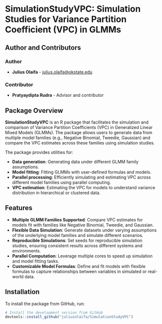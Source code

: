# SimulationStudyVPC: Simulation Studies for Variance Partition Coefficient (VPC) in GLMMs

## Author and Contributors

### Author
- **Julius Olaifa** - [julius.olaifa@okstate.edu](mailto:julius.olaifa@okstate.edu)

### Contributor
- **Pratyaydipta Rudra** - Advisor and contributor

## Package Overview

**SimulationStudyVPC** is an R package that facilitates the simulation and comparison of Variance Partition Coefficients (VPC) in Generalized Linear Mixed Models (GLMMs). The package allows users to generate data from multiple model families (e.g., Negative Binomial, Tweedie, Gaussian) and compare the VPC estimates across these families using simulation studies.

The package provides utilities for:
- **Data generation**: Generating data under different GLMM family assumptions.
- **Model fitting**: Fitting GLMMs with user-defined formulas and models.
- **Parallel processing**: Efficiently simulating and estimating VPC across different model families using parallel computing.
- **VPC estimation**: Estimating the VPC for models to understand variance distribution in hierarchical or clustered data.

## Features

- **Multiple GLMM Families Supported**: Compare VPC estimates for models fit with families like Negative Binomial, Tweedie, and Gaussian.
- **Flexible Data Simulation**: Generate datasets under varying assumptions of the underlying model families and simulate different scenarios.
- **Reproducible Simulations**: Set seeds for reproducible simulation studies, ensuring consistent results across different systems and environments.
- **Parallel Computation**: Leverage multiple cores to speed up simulation and model fitting tasks.
- **Customizable Model Formulas**: Define and fit models with flexible formulas to capture relationships between variables in simulated or real-world data.

## Installation

To install the package from GitHub, run:

```r
# Install the development version from GitHub
devtools::install_github("juliusolaifa/SimulationStudyVPC")
